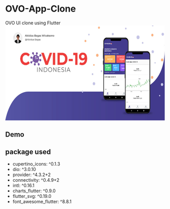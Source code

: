 # OVO-App-Clone
OVO UI clone using Flutter\
<img src="https://github.com/AloisiusBagas/Covid19-Indonesia/blob/master/Screenshoot/banner.jpg" width="614" height="300">

## Demo

## package used
  - cupertino_icons: ^0.1.3
  - dio: ^3.0.10
  - provider: ^4.3.2+2
  - connectivity: ^0.4.9+2
  - intl: ^0.16.1
  - charts_flutter: ^0.9.0
  - flutter_svg: ^0.19.0
  - font_awesome_flutter: ^8.8.1

